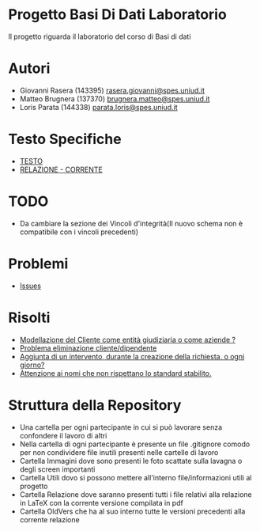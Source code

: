 # Progetto Basi Di Dati Laboratorio
Il progetto riguarda il laboratorio del corso di Basi di dati

# Autori
- Giovanni Rasera (143395) rasera.giovanni@spes.uniud.it
- Matteo Brugnera (137370) brugnera.matteo@spes.uniud.it
- Loris Parata (144338) parata.loris@spes.uniud.it

# Testo Specifiche
- [TESTO](https://github.com/GiovanniRaseraF/ProgettoBasiDiDatiLaboratorio/blob/main/Consegna.pdf)
- [RELAZIONE - CORRENTE](https://github.com/GiovanniRaseraF/ProgettoBasiDiDatiLaboratorio/blob/main/Relazione/Relazione%20basi%20di%20dati.pdf)

# TODO
- Da cambiare la sezione dei Vincoli d'integrità(Il nuovo schema non è compatibile con i vincoli precedenti)

# Problemi
- [Issues](https://github.com/GiovanniRaseraF/ProgettoBasiDiDatiLaboratorio/issues)

# Risolti
- [Modellazione del Cliente come entità giudiziaria o come aziende ?](https://github.com/GiovanniRaseraF/ProgettoBasiDiDatiLaboratorio/issues/6)
- [Problema eliminazione cliente/dipendente](https://github.com/GiovanniRaseraF/ProgettoBasiDiDatiLaboratorio/issues/1)
- [Aggiunta di un intervento, durante la creazione della richiesta, o ogni giorno?](https://github.com/GiovanniRaseraF/ProgettoBasiDiDatiLaboratorio/issues/4)
- [Attenzione ai nomi che non rispettano lo standard stabilito.](https://github.com/GiovanniRaseraF/ProgettoBasiDiDatiLaboratorio/issues/7)

# Struttura della Repository
- Una cartella per ogni partecipante in cui si può lavorare senza confondere il lavoro di altri
- Nella cartella di ogni partecipante è presente un file .gitignore comodo per non condividere file inutili presenti nelle cartelle di lavoro 
- Cartella Immagini dove sono presenti le foto scattate sulla lavagna o degli screen importanti
- Cartella Utili dovo si possono mettere all'interno file/informazioni utili al progetto
- Cartella Relazione dove saranno presenti tutti i file relativi alla relazione in LaTeX con la corrente versione compilata in pdf
- Cartella OldVers che ha al suo interno tutte le versioni precedenti alla corrente relazione 

